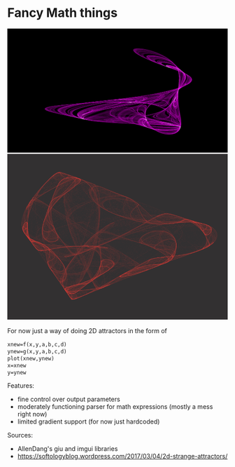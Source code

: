 # Fancy Math things
![Most Recent](https://github.com/cowsed/PrettyMath/blob/main/Gallery/2.png?raw=true)
![Made a while ago](https://github.com/cowsed/PrettyMath/blob/main/image.png?raw=true)


For now just a way of doing 2D attractors in the form of
```
xnew=f(x,y,a,b,c,d)
ynew=g(x,y,a,b,c,d)
plot(xnew,ynew)
x=xnew
y=ynew
```

Features:
- fine control over output parameters
- moderately functioning parser for math expressions (mostly a mess right now)
- limited gradient support (for now just hardcoded)

Sources:
- AllenDang's giu and imgui libraries
- https://softologyblog.wordpress.com/2017/03/04/2d-strange-attractors/
